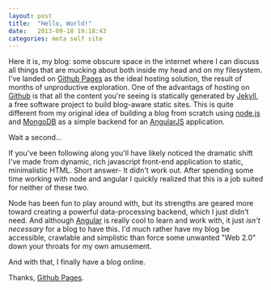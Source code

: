 ```yaml
---
layout: post
title:  "Hello, World!"
date:   2013-09-18 19:18:43
categories: meta self site
---
```

Here it is, my blog: some obscure space in the internet where I can discuss all
things that are mucking about both inside my head and on my filesystem. I've
landed on [Github Pages][gh-pages] as the ideal hosting solution, the result of
months of unproductive exploration. One of the advantags of hosting on [Github][gh-home]
is that all the content you're seeing is statically generated by [Jekyll][jekyll],
a free software project to build blog-aware static sites. This is quite different
from my original idea of building a blog from scratch using [node.js][nodejs] and
[MongoDB][mongo] as a simple backend for an [AngularJS][angular] application.

Wait a second...

If you've been following along you'll have likely noticed the dramatic shift
I've made from dynamic, rich javascript front-end application to static,
minimalistic HTML. Short answer- It didn't work out. After spending some time
working with node and angular I quickly realized that this is a job suited for
neither of these two.

Node has been fun to play around with, but its strengths
are geared more toward creating a powerful data-processing backend, which I just
didn't need. And although [Angular][angular] is really cool to learn and work with,
it just _isn't necessary_ for a blog to have this. I'd much rather have my blog be
accessible, crawlable and simplistic than force some unwanted "Web 2.0" down
your throats for my own amusement.

And with that, I finally have a blog online.

Thanks, [Github Pages][gh-pages].

[angular]:    https://angularjs.org
[gh-home]:    https://github.com
[gh-pages]:   http://pages.github.com
[jekyll]:     http://jekyllrb.com
[nodejs]:     http://nodejs.org
[mongo]:      http://mongodb.org
